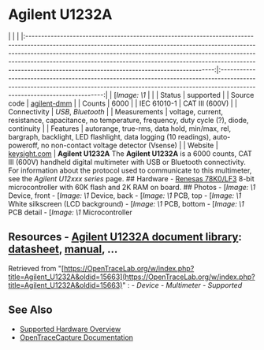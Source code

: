 # Agilent U1232A
| | | |:-----------------------------------------------------------------------------------------------------------------------------------------------------------------------------------------------------------------------------------------------------------------------------------------------------------------------------------------------------------------------------------:|:-----------------------------------------------------------------------------------------------------------------------------------------------------------------------------------------------------:| | [*Image: \1* | | | Status | supported | | Source code | [agilent-dmm](http://github.com/OpenTraceLab/?p=OpenTraceCapture.git;a=tree;f=src/hardware/agilent-dmm) | | Counts | 6000 | | IEC 61010-1 | CAT III (600V) | | Connectivity | *USB*, *Bluetooth* | | Measurements | voltage, current, resistance, capacitance, no temperature, frequency, duty cycle (?), diode, continuity | | Features | autorange, true-rms, data hold, min/max, rel, bargraph, backlight, LED flashlight, data logging (10 readings), auto-poweroff, no non-contact voltage detector (Vsense) | | Website | [keysight.com](https://www.keysight.com/en/pd-2000224-pn-U1232A/true-rms-6000-count-handheld-digital-multimeter) | **Agilent U1232A** The **Agilent U1232A** is a 6000 counts, CAT III (600V) handheld digital multimeter with USB or Bluetooth connectivity. For information about the protocol used to communicate to this multimeter, see the *Agilent U12xxx series* page. ## Hardware \- [Renesas 78K0/LF3](http://documentation.renesas.com/doc/DocumentServer/r01uh0180ej0200_78k0lx3.pdf) 8-bit microcontroller with 60K flash and 2K RAM on board. ## Photos \-
[*Image: \1*
Device, front
\-
[*Image: \1*
Device, back
\-
[*Image: \1*
PCB, top
\-
[*Image: \1*
White silkscreen (LCD background)
\-
[*Image: \1*
PCB, bottom
\-
[*Image: \1*
PCB detail
\-
[*Image: \1*
Microcontroller
## Resources \- [Agilent U1232A document library](http://www.home.agilent.com/en/pd-2000224-pn-U1232A/true-rms-6000-count-handheld-digital-multimeter?pm=PL&nid=-34618.980704&cc=US&lc=eng): [datasheet](http://www.home.agilent.com/agilent/redirector.jspx?action=ref&cname=AGILENT_EDITORIAL&ckey=2043826&lc=eng&cc=US&nfr=-34618.980704.00), [manual](http://www.home.agilent.com/agilent/redirector.jspx?action=ref&cname=AGILENT_EDITORIAL&ckey=2049045&lc=eng&cc=US&nfr=-34618.980704.00), ...
Retrieved from "[https://OpenTraceLab.org/w/index.php?title=Agilent_U1232A&oldid=15663](https://OpenTraceLab.org/w/index.php?title=Agilent_U1232A&oldid=15663)"
: \- *Device* \- *Multimeter* \- *Supported*
## See Also
- [Supported Hardware Overview](../supported-hardware.md)
- [OpenTraceCapture Documentation](../../opentracecapture/overview.md)
